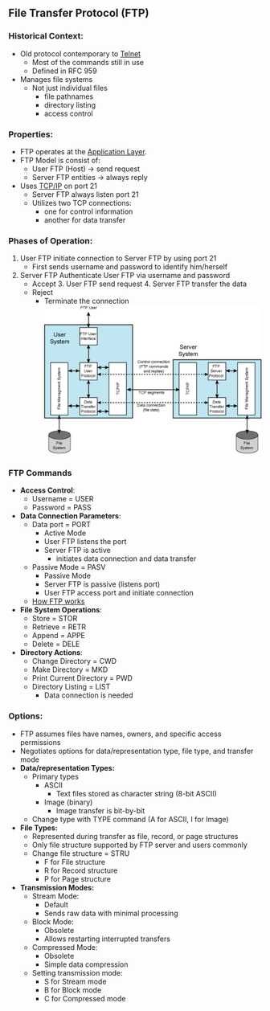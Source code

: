 ## File Transfer Protocol (FTP)

### Historical Context: 
- Old protocol contemporary to [Telnet](Telnet.md)
	- Most of the commands still in use
  - Defined in RFC 959
- Manages file systems
	- Not just individual files 
		- file pathnames
		- directory listing
		- access control
### Properties:
 - FTP operates at the [Application Layer](Application%20Layer.md).
- FTP Model is consist of: 
	- User FTP (Host) -> send request
	- Server FTP entities -> always reply
- Uses [TCP/IP](TCP/IP) on port 21
	- Server FTP always listen port 21
	- Utilizes two TCP connections: 
		- one for control information
		- another for data transfer
### Phases of Operation:
1.  User FTP initiate connection to Server FTP by using port 21 
	- First sends username and password to identify him/herself
2. Server FTP Authenticate  User FTP via username and password
	- Accept
		3. User FTP send request
		4. Server FTP transfer the data 
	- Reject
		- Terminate the connection
![FTP](Attachments/FTP.png)
### FTP Commands
  - **Access Control**: 
	  - Username = USER
	  - Password = PASS
  - **Data Connection Parameters**: 
	  - Data port = PORT 
		  - Active Mode 
		  - User FTP listens the port
		  - Server FTP is active
			  - initiates data connection and data transfer
	  - Passive Mode = PASV 
		  - Passive Mode
		  - Server FTP is passive (listens port)
		  - User FTP access port and initiate connection
	  - [How FTP works](https://web.archive.org/web/20090214233255/www.freefire.org/articles/ftpexample.php)
  - **File System Operations**: 
	  - Store = STOR
	  - Retrieve = RETR
	  - Append = APPE
	  - Delete = DELE
  - **Directory Actions**: 
	  - Change Directory = CWD
	  - Make Directory = MKD
	  - Print Current Directory = PWD 
	  - Directory Listing = LIST
		  - Data connection is needed
### Options:
  - FTP assumes files have names, owners, and specific access permissions
  - Negotiates options for data/representation type, file type, and transfer mode
  - **Data/representation Types:**
	  - Primary types
		  - ASCII
			  - Text files stored as character string (8-bit ASCII)
		  -  Image (binary)
			  -  Image transfer is bit-by-bit
	  - Change type with TYPE command (A for ASCII, I for Image)
- **File Types:**
	- Represented during transfer as file, record, or page structures
	- Only file structure supported by FTP server and users commonly
	- Change file structure  = STRU
		- F for File structure
		- R for Record structure
		- P for Page structure
- **Transmission Modes:**
	- Stream Mode: 
		- Default
		- Sends raw data with minimal processing
	- Block Mode: 
		- Obsolete
		- Allows restarting interrupted transfers
	- Compressed Mode: 
		- Obsolete
		- Simple data compression
	- Setting transmission mode:
		-  S for Stream mode
		- B for Block mode
		- C for Compressed mode
